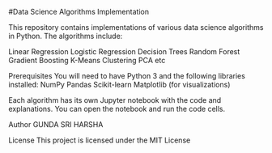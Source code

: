 #Data Science Algorithms Implementation



This repository contains implementations of various data science algorithms in Python. The algorithms include:

Linear Regression
Logistic Regression
Decision Trees
Random Forest
Gradient Boosting
K-Means Clustering
PCA
etc


Prerequisites
You will need to have Python 3 and the following libraries installed:
NumPy
Pandas
Scikit-learn
Matplotlib (for visualizations)

Each algorithm has its own Jupyter notebook with the code and explanations. You can open the notebook and run the code cells.



Author
GUNDA SRI HARSHA


License
This project is licensed under the MIT License



